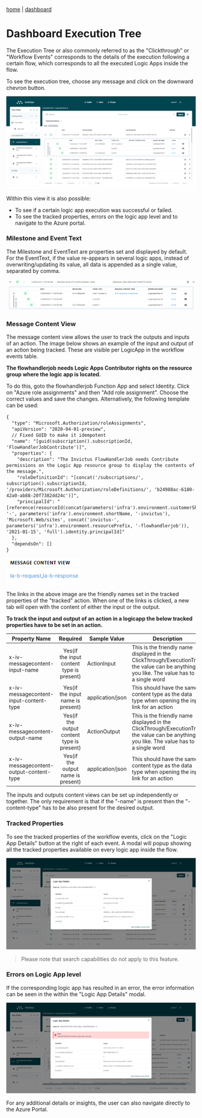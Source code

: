 [home](../README.md) | [dashboard](dashboard.md)

# Dashboard Execution Tree

The Execution Tree or also commonly referred to as the "Clickthrough" or "Workflow Events" corresponds to the details of the execution following a certain flow, which corresponds to all the executed Logic Apps inside the flow. 

To see the execution tree, choose any message and click on the downward chevron button.

![execution tree](../images/v2_events1.png)

Within this view it is also possible:

* To see if a certain logic app execution was successful or failed.
* To see the tracked properties, errors on the logic app level and to navigate to the Azure portal.

### Milestone and Event Text

The Milestone and EventText are properties set and displayed by default. For the EventText, if the value re-appears in several logic apps, instead of overwriting/updating its value, all data is appended as a single value, separated by comma.

![execution tree](../images/v2_events2.png)

### Message Content View

The message content view allows the user to track the outputs and inputs of an action. The image below shows an example of the input and output of an action being tracked. These are visible per LogicApp in the workflow events table. 

**The flowhandlerjob needs Logic Apps Contributor rights on the resource group where the logic app is located.**

To do this, goto the flowhandlerjob Function App and select Identity. Click on "Azure role assignments" and then "Add role assignment". Choose the correct values and save the changes.
Alternatively, the following template can be used:
```
{
  "type": "Microsoft.Authorization/roleAssignments",
  "apiVersion": "2020-04-01-preview",
  // Fixed GUID to make it idempotent
  "name": "[guid(subscription().subscriptionId, 'FlowHandlerJobContribute')]",
  "properties": {
    "description": "The Invictus FlowHandlerJob needs Contribute permissions on the Logic App resource group to display the contents of the message.",
    "roleDefinitionId": "[concat('/subscriptions/', subscription().subscriptionId, '/providers/Microsoft.Authorization/roleDefinitions/', 'b24988ac-6180-42a0-ab88-20f7382dd24c')]",
    "principalId": "[reference(resourceId(concat(parameters('infra').environment.customerShortName, '-', parameters('infra').environment.shortName, '-invictus'), 'Microsoft.Web/sites', concat('invictus-', parameters('infra').environment.resourcePrefix, '-flowhandlerjob')), '2021-01-15', 'full').identity.principalId]"
  },
  "dependsOn": []
}
```

![execution tree](../images/v2_events3.png)

The links in the above image are the friendly names set in the tracked properties of the "tracked" action. When one of the links is clicked, a new tab will open with the content of either the input or the output.

**To track the input and output of an action in a logicapp the below tracked properties have to be set in an action.**

|Property Name|Required|Sample Value|Description|
| --- | :---: | --- | --- |
|x-iv-messagecontent-input-name|Yes(if the input content type is present)|ActionInput|This is the friendly name displayed in the ClickThrough/ExecutionTree, the value can be anything you like. The value has to be a single word|
|x-iv-messagecontent-input-content-type|Yes(if the input name is present)|application/json|This should have the same content type as the data type when opening the input link for an action|
|x-iv-messagecontent-output-name|Yes(if the output content type is present)|ActionOutput|This is the friendly name displayed in the ClickThrough/ExecutionTree, the value can be anything you like. The value has to be a single word|
|x-iv-messagecontent-output-content-type|Yes(if the output name is present)|application/json|This should have the same content type as the data type when opening the input link for an action|

The inputs and outputs content views can be set up independently or together. The only requirement is that if the "-name" is present then the "-content-type" has to be also present for the desired output.

### Tracked Properties

To see the tracked properties of the workflow events, click on the "Logic App Details" button at the right of each event. A modal will popup showing all the tracked properties available on every logic app inside the flow.

![execution tree](../images/v2_events4.png)

> Please note that search capabilities do not apply to this feature.

### Errors on Logic App level

If the corresponding logic app has resulted in an error, the error information can be seen in the within the "Logic App Details" modal.

![execution tree](../images/v2_events5.png)

For any additional details or insights, the user can also navigate directly to the Azure Portal.
